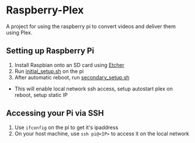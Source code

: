 # Raspberry-Plex
A project for using the raspberry pi to convert videos and deliver them using Plex.

## Setting up Raspberry Pi
1. Install Raspbian onto an SD card using [Etcher](https://www.raspberrypi.org/documentation/installation/installing-images/)
1. Run [initial_setup.sh](initial_setup.sh) on the pi
1. After automatic reboot, run [secondary_setup.sh](secondary_setup.sh)
  - This will enable local network ssh access, setup autostart plex on reboot, setup static IP

## Accessing your Pi via SSH
1. Use `ifconfig` on the pi to get it's ipaddress
1. On your host machine, use `ssh pi@<IP>` to access it on the local network
